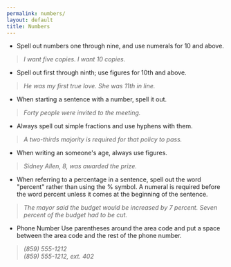 ```yaml
---
permalink: numbers/
layout: default
title: Numbers
---
```


* Spell out numbers one through nine, and use numerals for 10 and above.

> _I want five copies.  I want 10 copies._

* Spell out first through ninth; use figures for 10th and above.

> _He was my first true love.  She was 11th in line._

* When starting a sentence with a number, spell it out.

> _Forty people were invited to the meeting._

* Always spell out simple fractions and use hyphens with them.

> _A two-thirds majority is required for that policy to pass._

* When writing an someone's age, always use figures.

> _Sidney Allen, 8, was awarded the prize._

* When referring to a percentage in a sentence, spell out the word "percent" rather than using the % symbol. A numeral is required before the word percent unless it comes at the beginning of the sentence.

> _The mayor said the budget would be increased by 7 percent._
> _Seven percent of the budget had to be cut._

* Phone Number Use parentheses around the area code and put a space between the area code and the rest of the phone number.

> _(859) 555-1212_    
> _(859) 555-1212, ext. 402_
